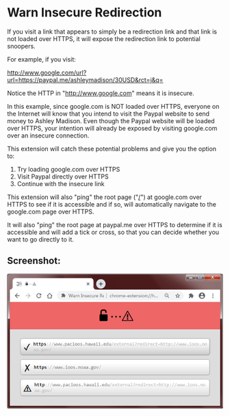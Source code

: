 # Warn Insecure Redirection

If you visit a link that appears to simply be a redirection link and that link is not loaded over HTTPS, it will expose the redirection link to potential snoopers.

For example, if you visit:

http://www.google.com/url?url=https://paypal.me/ashleymadison/30USD&rct=j&q=

Notice the HTTP in "http://www.google.com" means it is insecure.

In this example, since google.com is NOT loaded over HTTPS, everyone on the Internet will know that you intend to visit the Paypal website to send money to Ashley Madison. Even though the Paypal website will be loaded over HTTPS, your intention will already be exposed by visiting google.com over an insecure connection.

This extension will catch these potential problems and give you the option to:

1. Try loading google.com over HTTPS
2. Visit Paypal directly over HTTPS
3. Continue with the insecure link

This extension will also "ping" the root page ("[/](https://www.google.com/)") at google.com over HTTPS to see if it is accessible and if so, will automatically navigate to the google.com page over HTTPS.

It will also "ping" the root page at paypal.me over HTTPS to determine if it is accessible and will add a tick or cross, so that you can decide whether you want to go directly to it.

## Screenshot:
![Screenshot](screeny_chrome.png)
